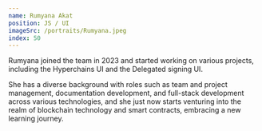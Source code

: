 ```yaml
---
name: Rumyana Akat
position: JS / UI
imageSrc: /portraits/Rumyana.jpeg
index: 50
---
```


Rumyana joined the team in 2023 and started working on various projects, including the
Hyperchains UI and the Delegated signing UI.

She has a diverse background with roles such as team and project management,
documentation development, and full-stack development across various technologies, and she just now
starts venturing into the realm of blockchain technology and smart contracts, embracing a new
learning journey.
